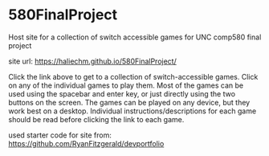 # 580FinalProject
Host site for a collection of switch accessible games for UNC comp580 final project

site url: https://haliechm.github.io/580FinalProject/

Click the link above to get to a collection of switch-accessible games. Click on any of the individual games to play them. Most of the games can be used using the spacebar and enter key, or just directly using the two buttons on the screen. The games can be played on any device, but they work best on a desktop. Individual instructions/descriptions for each game should be read before clicking the link to each game. 








used starter code for site from: https://github.com/RyanFitzgerald/devportfolio
